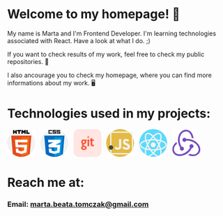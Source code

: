 # Welcome to my homepage! 👋

My name is Marta and I'm Frontend Developer.
I'm learning technologies associated with React. Have a look at what I do. ;)

If you want to check results of my work, feel free to check my public repositories. 🔎

I also ancourage you to check my homepage, where you can find more informations about my work. 🖥️


# Technologies used in my projects:

[![](./images/html.png)](#)&nbsp;&nbsp;
[![](./images/css.png)](#)&nbsp;&nbsp;
[![git](./images/git.png)](#)&nbsp;&nbsp;
[![JavaScript](./images/javascript.png)](#)&nbsp;&nbsp;
[![React](./images/react.png)](#)&nbsp;&nbsp;
[![Redux](./images/redux.png)](#)&nbsp;&nbsp;

# Reach me at:
### Email: marta.beata.tomczak@gmail.com
